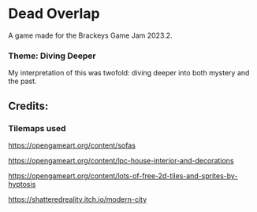# Dead Overlap
A game made for the Brackeys Game Jam 2023.2.

### Theme: Diving Deeper
My interpretation of this was twofold: diving deeper into both mystery and the past. 

## Credits:
### Tilemaps used
https://opengameart.org/content/sofas

https://opengameart.org/content/lpc-house-interior-and-decorations

https://opengameart.org/content/lots-of-free-2d-tiles-and-sprites-by-hyptosis

https://shatteredreality.itch.io/modern-city
